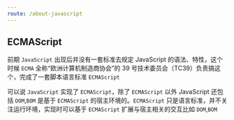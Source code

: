 ```yaml
---
route: /about-javascript
---
```


## ECMAScript

前期 `JavaScript` 出现后并没有一套标准去规定 JavaScript 的语法、特性，这个时候 `ECMA` 全称“欧洲计算机制造商协会”的 39 号技术委员会（TC39）负责搞这个，完成了一套脚本语言标准 `ECMAScript`

可以说 `JavaScript` 实现了 `ECMAScript`，除了 `ECMAScript` 以外 JavaScript 还包括 `DOM`,`BOM` 是基于 `ECMAScript` 的宿主环境的。`ECMAScript` 只是语言标准，并不关注运行环境，实现时可以基于 `ECMAScript` 扩展与宿主相关的交互比如 `DOM`,`BOM`

